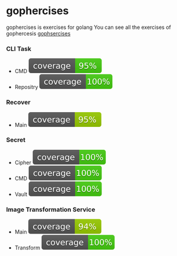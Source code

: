 # gophercises
gophercises is exercises for golang
You can see all the exercises of gophercesis
[gophsercises](https://gophercises.com/exercises)

### CLI Task
* CMD ![Coverage](./CLI/task/cmd/coverage.svg)
* Repositry ![Coverage](./CLI/task/repository/coverage.svg)

### Recover
* Main ![Coverage](./recover/coverage.svg)

### Secret
* Cipher ![Coverage](./secret/cipher/coverage.svg)
* CMD ![Coverage](./secret/cmd/coverage.svg)
* Vault ![Coverage](./secret/vault/coverage.svg)

### Image Transformation Service
* Main ![Coverage](./image-transformation/coverage.svg)
* Transform ![Coverage](./image-transformation/transform/coverage.svg)

